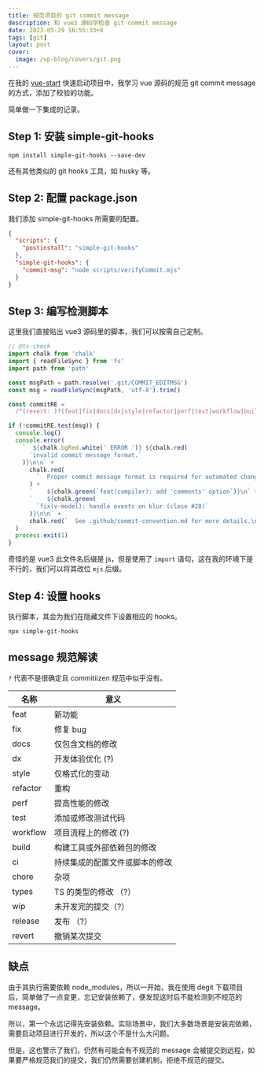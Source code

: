 ```yaml
---
title: 规范项目的 git commit message
description: 和 vue3 源码学检查 git commit message
date: 2023-05-29 16:55:33+8
tags: [git]
layout: post
cover:
  image: /vp-blog/covers/git.png
---
```


在我的 [vue-start](https://github.com/shenxiang11/vue-starter) 快速启动项目中，我学习 vue 源码的规范 git commit message 的方式，添加了校验的功能。

简单做一下集成的记录。

## Step 1: 安装 simple-git-hooks

```shell
npm install simple-git-hooks --save-dev
```

还有其他类似的 git hooks 工具，如 husky 等。


## Step 2: 配置 package.json

我们添加 simple-git-hooks 所需要的配置。

```json
{
  "scripts": {
    "postinstall": "simple-git-hooks"
  },
  "simple-git-hooks": {
    "commit-msg": "node scripts/verifyCommit.mjs"
  }
}
```


## Step 3: 编写检测脚本

这里我们直接贴出 vue3 源码里的脚本，我们可以按需自己定制。

```javascript
// @ts-check
import chalk from 'chalk'
import { readFileSync } from 'fs'
import path from 'path'

const msgPath = path.resolve('.git/COMMIT_EDITMSG')
const msg = readFileSync(msgPath, 'utf-8').trim()

const commitRE =
  /^(revert: )?(feat|fix|docs|dx|style|refactor|perf|test|workflow|build|ci|chore|types|wip|release)(\(.+\))?: .{1,50}/

if (!commitRE.test(msg)) {
  console.log()
  console.error(
    `  ${chalk.bgRed.white(' ERROR ')} ${chalk.red(
      `invalid commit message format.`
    )}\n\n` +
      chalk.red(
        `  Proper commit message format is required for automated changelog generation. Examples:\n\n`
      ) +
      `    ${chalk.green(`feat(compiler): add 'comments' option`)}\n` +
      `    ${chalk.green(
        `fix(v-model): handle events on blur (close #28)`
      )}\n\n` +
      chalk.red(`  See .github/commit-convention.md for more details.\n`)
  )
  process.exit(1)
}
```

奇怪的是 vue3 此文件名后缀是 js，但是使用了 `import` 语句，这在我的环境下是不行的，我们可以将其改位 `mjs` 后缀。


## Step 4: 设置 hooks

执行脚本，其会为我们在隐藏文件下设置相应的 hooks。

```shell
npx simple-git-hooks
```


## message 规范解读

`?` 代表不是很确定且 commitiizen 规范中似乎没有。

| 名称       | 意义              |
|----------|-----------------|
| feat     | 新功能             |
| fix      | 修复 bug          |
| docs     | 仅包含文档的修改        |
| dx       | 开发体验优化      (?) |
| style    | 仅格式化的变动         |
| refactor | 重构              |
| perf     | 提高性能的修改         |
| test     | 添加或修改测试代码       |
| workflow | 项目流程上的修改 (?)    |
| build    | 构建工具或外部依赖包的修改   |
| ci       | 持续集成的配置文件或脚本的修改 |
| chore    | 杂项              |
| types    | TS 的类型的修改 （?）   |
| wip      | 未开发完的提交（?）      |
| release  | 发布 （?）          |
| revert   | 撤销某次提交          |












## 缺点

由于其执行需要依赖 node_modules，所以一开始，我在使用 degit 下载项目后，简单做了一点变更，忘记安装依赖了，便发现这时后不能检测到不规范的 message。

所以，第一个永远记得先安装依赖。实际场景中，我们大多数场景是安装完依赖，需要启动项目进行开发的，所以这个不是什么大问题。

但是，这也警示了我们，仍然有可能会有不规范的 message 会被提交到远程，如果要严格规范我们的提交，我们仍然需要创建机制，拒绝不规范的提交。

